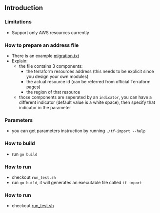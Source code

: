 ## Introduction

### Limitations
-   Support only AWS resources currently

### How to prepare an address file
- There is an example [migration.txt](tests/migration.txt)
- Explain:
    -   the file contains 3 components:
        -   the terraform resources address (this needs to be explicit since you design your own modules)
        -   the actual resource id (can be referred from official Terraform pages)
        -   the region of that resource
    -   those components are seperated by an `indicator`, you can have a different indicator (default value is a white space), then specify that indicator in the parameter

### Parameters
- you can get parameters instruction by running `./tf-import --help`

### How to build
- run `go build`

### How to run
- checkout `run_test.sh`
- run `go build`, it will generates an executable file called `tf-import`

### How to run
- checkout [run_test.sh](./run_test.sh)
